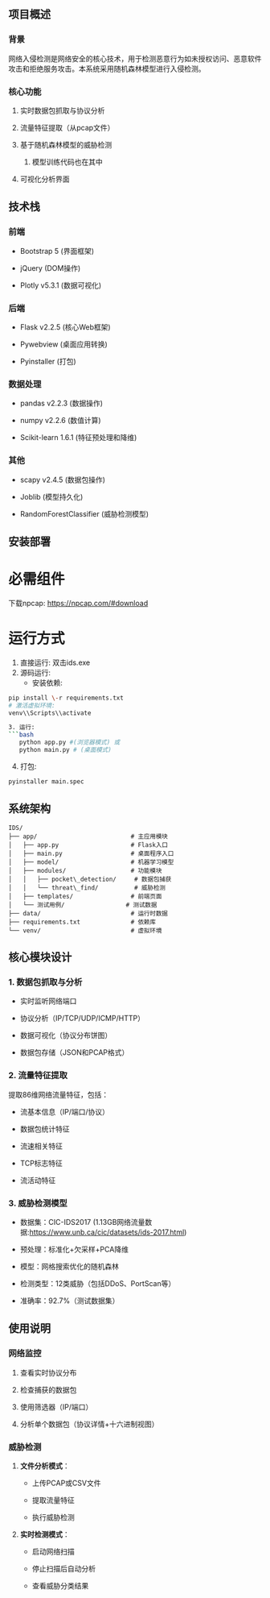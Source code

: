 ## 项目概述

### 背景

网络入侵检测是网络安全的核心技术，用于检测恶意行为如未授权访问、恶意软件攻击和拒绝服务攻击。本系统采用随机森林模型进行入侵检测。

### 核心功能

1.  实时数据包抓取与协议分析
    
2.  流量特征提取（从pcap文件）
    
3.  基于随机森林模型的威胁检测
    1.  模型训练代码也在其中
    
4.  可视化分析界面
    

## 技术栈

### 前端

*   Bootstrap 5 (界面框架)
    
*   jQuery (DOM操作)
    
*   Plotly v5.3.1 (数据可视化)
    

### 后端

*   Flask v2.2.5 (核心Web框架)
    
*   Pywebview (桌面应用转换)
    
*   Pyinstaller (打包)
    

### 数据处理

*   pandas v2.2.3 (数据操作)
    
*   numpy v2.2.6 (数值计算)
    
*   Scikit-learn 1.6.1 (特征预处理和降维)
    

### 其他

*   scapy v2.4.5 (数据包操作)
    
*   Joblib (模型持久化)
    
*   RandomForestClassifier (威胁检测模型)
    

## 安装部署


# 必需组件
下载npcap: https://npcap.com/#download

# 运行方式
1. 直接运行: 双击ids.exe
2. 源码运行:   
   - 安装依赖: 
```bash
pip install \-r requirements.txt
# 激活虚拟环境: 
venv\\Scripts\\activate

3. 运行: 
```bash
   python app.py #(浏览器模式) 或
   python main.py # (桌面模式)
```
4. 打包:
```bash
pyinstaller main.spec
```

## 系统架构

```unix
IDS/
├── app/                          # 主应用模块
│   ├── app.py                    # Flask入口
│   ├── main.py                   # 桌面程序入口
│   ├── model/                    # 机器学习模型
│   ├── modules/                  # 功能模块
│   │   ├── pocket\_detection/     # 数据包捕获
│   │   └── threat\_find/          # 威胁检测
│   ├── templates/                # 前端页面
│   └── 测试用例/                 # 测试数据
├── data/                         # 运行时数据
├── requirements.txt              # 依赖库
└── venv/                         # 虚拟环境
```
## 核心模块设计

### 1\. 数据包抓取与分析

*   实时监听网络端口
    
*   协议分析（IP/TCP/UDP/ICMP/HTTP）
    
*   数据可视化（协议分布饼图）
    
*   数据包存储（JSON和PCAP格式）
    


### 2\. 流量特征提取

提取86维网络流量特征，包括：

*   流基本信息（IP/端口/协议）
    
*   数据包统计特征
    
*   流速相关特征
    
*   TCP标志特征
    
*   流活动特征
    

### 3\. 威胁检测模型

*   数据集：CIC-IDS2017 (1.13GB网络流量数据:https://www.unb.ca/cic/datasets/ids-2017.html)
    
*   预处理：标准化+欠采样+PCA降维
    
*   模型：网格搜索优化的随机森林
    
*   检测类型：12类威胁（包括DDoS、PortScan等）

*   准确率：92.7%（测试数据集）
    

## 使用说明

### 网络监控

1.  查看实时协议分布
    
2.  检查捕获的数据包
    
3.  使用筛选器（IP/端口）
    
4.  分析单个数据包（协议详情+十六进制视图）
    

### 威胁检测

1.  **文件分析模式**：
    
    *   上传PCAP或CSV文件
        
    *   提取流量特征
        
    *   执行威胁检测
        
2.  **实时检测模式**：
    
    *   启动网络扫描
        
    *   停止扫描后自动分析
        
    *   查看威胁分类结果
        

